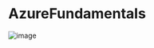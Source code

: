 # AzureFundamentals

![image](https://user-images.githubusercontent.com/31577537/189496069-78843d21-b9fc-40c6-af8f-cd1c32e46354.png)
